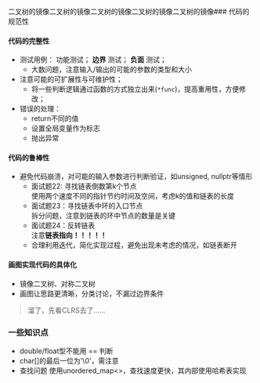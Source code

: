 二叉树的镜像二叉树的镜像二叉树的镜像二叉树的镜像二叉树的镜像### 代码的规范性
#### 代码的完整性
- 测试用例： 功能测试； **边界** 测试； **负面** 测试；
	- 大数问题，注意输入/输出的可能的参数的类型和大小
- 注意可能的可扩展性与可维护性；
	- 将一些判断逻辑通过函数的方式独立出来(`*func`)，提高重用性，方便修改；
- 错误的处理：
	- return不同的值
	- 设置全局变量作为标志
	- 抛出异常
	
#### 代码的鲁棒性
- 避免代码崩溃，对可能的输入参数进行判断验证，如unsigned, nullptr等情形  
	- 面试题22: 寻找链表倒数第k个节点  
		使用两个速度不同的指针节约时间及空间，考虑k的值和链表的长度
	- 面试题23：寻找链表中环的入口节点  
		拆分问题，注意到链表的环中节点的数量是关键  
	- 面试题24：反转链表  
		注意**链表指向！！！！！**  
	- 合理利用迭代，简化实现过程，避免出现未考虑的情况，如链表断开  
  
#### 画图实现代码的具体化
- 镜像二叉树、对称二叉树  
- 画图让思路更清晰，分类讨论，不漏过边界条件  

> 溜了，先看CLRS去了……
	

	
	
	
### 一些知识点
- double/float型不能用 == 判断
- char[]的最后一位为'\0'，需注意
- 查找问题 使用unordered_map<>，查找速度更快，其内部使用哈希表实现